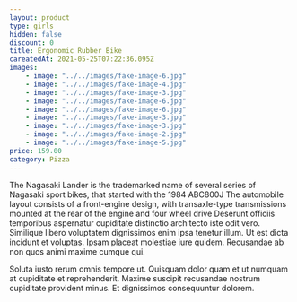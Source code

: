 ```yaml
---
layout: product
type: girls
hidden: false
discount: 0
title: Ergonomic Rubber Bike
careatedAt: 2021-05-25T07:22:36.095Z
images:
    - image: "../../images/fake-image-6.jpg"
    - image: "../../images/fake-image-4.jpg"
    - image: "../../images/fake-image-3.jpg"
    - image: "../../images/fake-image-6.jpg"
    - image: "../../images/fake-image-6.jpg"
    - image: "../../images/fake-image-3.jpg"
    - image: "../../images/fake-image-3.jpg"
    - image: "../../images/fake-image-2.jpg"
    - image: "../../images/fake-image-5.jpg"
price: 159.00
category: Pizza
---
```

The Nagasaki Lander is the trademarked name of several series of Nagasaki sport bikes, that started with the 1984 ABC800J
The automobile layout consists of a front-engine design, with transaxle-type transmissions mounted at the rear of the engine and four wheel drive
Deserunt officiis temporibus aspernatur cupiditate distinctio architecto iste odit vero. Similique libero voluptatem dignissimos enim ipsa tenetur illum. Ut est dicta incidunt et voluptas. Ipsam placeat molestiae iure quidem. Recusandae ab non quos animi maxime cumque qui.
 Soluta iusto rerum omnis tempore ut. Quisquam dolor quam et ut numquam at cupiditate et reprehenderit. Maxime suscipit recusandae nostrum cupiditate provident minus. Et dignissimos consequuntur dolorem.
